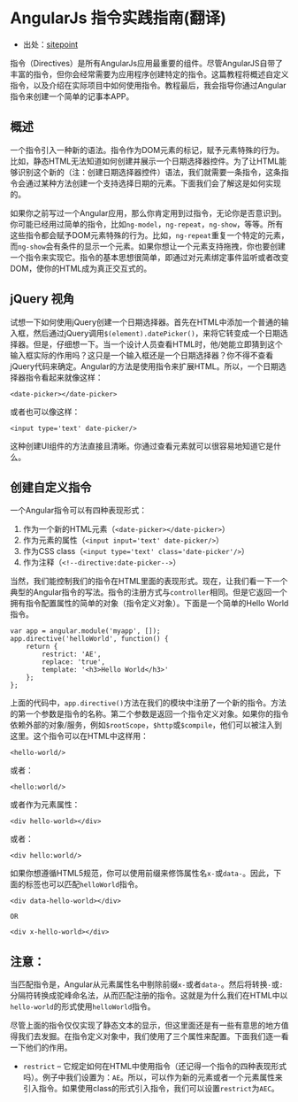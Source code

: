 # AngularJs 指令实践指南(翻译)
* 出处：[sitepoint](https://www.sitepoint.com/practical-guide-angularjs-directives)

指令（Directives）是所有AngularJs应用最重要的组件。尽管AngularJS自带了丰富的指令，但你会经常需要为应用程序创建特定的指令。这篇教程将概述自定义指令，以及介绍在实际项目中如何使用指令。教程最后，我会指导你通过Angular指令来创建一个简单的记事本APP。
　　
## 概述

一个指令引入一种新的语法。指令作为DOM元素的标记，赋予元素特殊的行为。比如，静态HTML无法知道如何创建并展示一个日期选择器控件。为了让HTML能够识别这个新的（注：创建日期选择器控件）语法，我们就需要一条指令，这条指令会通过某种方法创建一个支持选择日期的元素。下面我们会了解这是如何实现的。

如果你之前写过一个Angular应用，那么你肯定用到过指令，无论你是否意识到。你可能已经用过简单的指令，比如`ng-model`，`ng-repeat`，`ng-show`，等等。所有这些指令都会赋予DOM元素特殊的行为。比如，`ng-repeat`重复一个特定的元素，而`ng-show`会有条件的显示一个元素。如果你想让一个元素支持拖拽，你也要创建一个指令来实现它。指令的基本思想很简单，即通过对元素绑定事件监听或者改变DOM，使你的HTML成为真正交互式的。

## jQuery  视角

试想一下如何使用jQuery创建一个日期选择器。首先在HTML中添加一个普通的输入框，然后通过jQuery调用`$(element).datePicker()`，来将它转变成一个日期选择器。但是，仔细想一下。当一个设计人员查看HTML时，他/她能立即猜到这个输入框实际的作用吗？这只是一个输入框还是一个日期选择器？你不得不查看jQuery代码来确定。Angular的方法是使用指令来扩展HTML。所以，一个日期选择器指令看起来就像这样：

`<date-picker></date-picker>`

或者也可以像这样：

`<input type='text' date-picker/>`

这种创建UI组件的方法直接且清晰。你通过查看元素就可以很容易地知道它是什么。

## 创建自定义指令

一个Angular指令可以有四种表现形式：
1. 作为一个新的HTML元素（`<date-picker></date-picker>`）
2. 作为元素的属性（`<input input='text' date-picker/>`）
3. 作为CSS class（`<input type='text' class='date-picker'/>`）
4. 作为注释（`<!--directive:date-picker-->`）

当然，我们能控制我们的指令在HTML里面的表现形式。现在，让我们看一下一个典型的Angular指令的写法。指令的注册方式与`controller`相同。但是它返回一个拥有指令配置属性的简单的对象（指令定义对象）。下面是一个简单的Hello World指令。

    var app = angular.module('myapp', []);
    app.directive('helloWorld', function() {
        return {
            restrict: 'AE',
            replace: 'true',
            template: '<h3>Hello World</h3>'
        };
    };

上面的代码中，`app.directive()`方法在我们的模块中注册了一个新的指令。方法的第一个参数是指令的名称。第二个参数是返回一个指令定义对象。如果你的指令依赖外部的对象/服务，例如`$rootScope`，`$http`或`$compile`，他们可以被注入到这里。这个指令可以在HTML中这样用：

    <hello-world/>

或者：

    <hello:world/>

或者作为元素属性：

    <div hello-world></div>

或者：

    <div hello:world/>

如果你想遵循HTML5规范，你可以使用前缀来修饰属性名`x-`或`data-`。因此，下面的标签也可以匹配`helloWorld`指令。

    <div data-hello-world></div>

    OR

    <div x-hello-world></div>

## 注意：
当匹配指令是，Angular从元素属性名中剔除前缀`x-`或者`data-`。然后将转换`-`或`:`分隔符转换成驼峰命名法，从而匹配注册的指令。这就是为什么我们在HTML中以`hello-world`的形式使用`helloWorld`指令。

尽管上面的指令仅仅实现了静态文本的显示，但这里面还是有一些有意思的地方值得我们去发掘。在指令定义对象中，我们使用了三个属性来配置。下面我们逐一看一下他们的作用。
* `restrict` – 它规定如何在HTML中使用指令（还记得一个指令的四种表现形式吗）。例子中我们设置为：`AE`。所以，可以作为新的元素或者一个元素属性来引入指令。如果使用class的形式引入指令，我们可以设置`restrict`为`AEC`。